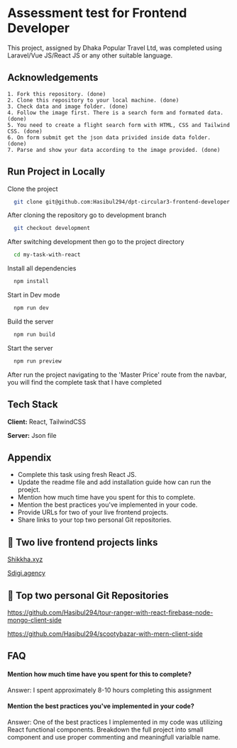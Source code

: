 # Assessment test for Frontend Developer

This project, assigned by Dhaka Popular Travel Ltd, was completed using Laravel/Vue JS/React JS or any other suitable language.

## Acknowledgements

    1. Fork this repository. (done)
    2. Clone this repository to your local machine. (done)
    3. Check data and image folder. (done)
    4. Follow the image first. There is a search form and formated data. (done)
    5. You need to create a flight search form with HTML, CSS and Tailwind CSS. (done)
    6. On form submit get the json data privided inside data folder. (done)
    7. Parse and show your data according to the image provided. (done)

## Run Project in Locally

Clone the project

```bash
  git clone git@github.com:Hasibul294/dpt-circular3-frontend-developer.git
```

After cloning the repository go to development branch

```bash
  git checkout development
```

After switching development then go to the project directory

```bash
  cd my-task-with-react
```

Install all dependencies

```bash
  npm install
```

Start in Dev mode

```bash
  npm run dev
```

Build the server

```bash
  npm run build
```

Start the server

```bash
  npm run preview
```

After run the project navigating to the 'Master Price' route from the navbar, you will find the complete task that I have completed

## Tech Stack

**Client:** React, TailwindCSS

**Server:** Json file

## Appendix

- Complete this task using fresh React JS.
- Update the readme file and add installation guide how can run the proejct.
- Mention how much time have you spent for this to complete.
- Mention the best practices you've implemented in your code.
- Provide URLs for two of your live frontend projects.
- Share links to your top two personal Git repositories.

## 🔗 Two live frontend projects links

[Shikkha.xyz](https://shikkha.xyz/)

[Sdigi.agency](https://sdigi.agency/)

## 🔗 Top two personal Git Repositories

https://github.com/Hasibul294/tour-ranger-with-react-firebase-node-mongo-client-side

https://github.com/Hasibul294/scootybazar-with-mern-client-side

## FAQ

#### Mention how much time have you spent for this to complete?

Answer: I spent approximately 8-10 hours completing this assignment

#### Mention the best practices you've implemented in your code?

Answer: One of the best practices I implemented in my code was utilizing React functional components. Breakdown the full project into small component and use proper commenting and meaningfull varialble name.
